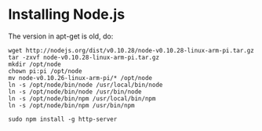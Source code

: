 # Installing Node.js

The version in apt-get is old, do:

	wget http://nodejs.org/dist/v0.10.28/node-v0.10.28-linux-arm-pi.tar.gz
	tar -zxvf node-v0.10.28-linux-arm-pi.tar.gz 
	mkdir /opt/node
	chown pi:pi /opt/node
	mv node-v0.10.26-linux-arm-pi/* /opt/node
	ln -s /opt/node/bin/node /usr/local/bin/node
	ln -s /opt/node/bin/node /usr/bin/node
	ln -s /opt/node/bin/npm /usr/local/bin/npm
	ln -s /opt/node/bin/npm /usr/bin/npm

	sudo npm install -g http-server